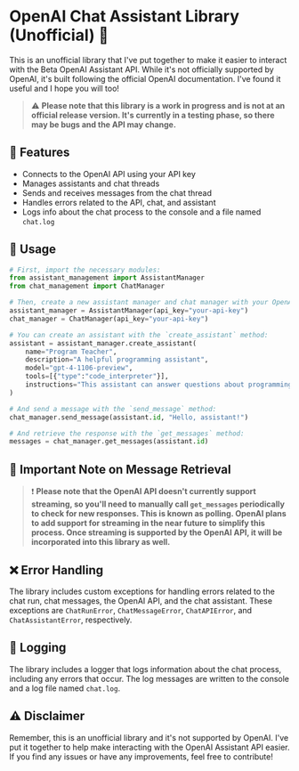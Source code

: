 # OpenAI Chat Assistant Library (Unofficial) :robot:

This is an unofficial library that I've put together to make it easier to interact with the Beta OpenAI Assistant API. While it's not officially supported by OpenAI, it's built following the official OpenAI documentation. I've found it useful and I hope you will too!

> :warning: **Please note that this library is a work in progress and is not at an official release version. It's currently in a testing phase, so there may be bugs and the API may change.**

## :star2: Features

- Connects to the OpenAI API using your API key
- Manages assistants and chat threads
- Sends and receives messages from the chat thread
- Handles errors related to the API, chat, and assistant
- Logs info about the chat process to the console and a file named `chat.log`

## :rocket: Usage

```python
# First, import the necessary modules:
from assistant_management import AssistantManager
from chat_management import ChatManager

# Then, create a new assistant manager and chat manager with your OpenAI API key:
assistant_manager = AssistantManager(api_key="your-api-key")
chat_manager = ChatManager(api_key="your-api-key")

# You can create an assistant with the `create_assistant` method:
assistant = assistant_manager.create_assistant(
    name="Program Teacher",
    description="A helpful programming assistant",
    model="gpt-4-1106-preview",
    tools=[{"type":"code_interpreter"}],
    instructions="This assistant can answer questions about programming."
)

# And send a message with the `send_message` method:
chat_manager.send_message(assistant.id, "Hello, assistant!")

# And retrieve the response with the `get_messages` method:
messages = chat_manager.get_messages(assistant.id)
```

## :loudspeaker: Important Note on Message Retrieval

> :exclamation: **Please note that the OpenAI API doesn't currently support streaming, so you'll need to manually call `get_messages` periodically to check for new responses. This is known as polling. OpenAI plans to add support for streaming in the near future to simplify this process. Once streaming is supported by the OpenAI API, it will be incorporated into this library as well.**

## :x: Error Handling

The library includes custom exceptions for handling errors related to the chat run, chat messages, the OpenAI API, and the chat assistant. These exceptions are `ChatRunError`, `ChatMessageError`, `ChatAPIError`, and `ChatAssistantError`, respectively.

## :memo: Logging

The library includes a logger that logs information about the chat process, including any errors that occur. The log messages are written to the console and a log file named `chat.log`.

## :warning: Disclaimer

Remember, this is an unofficial library and it's not supported by OpenAI. I've put it together to help make interacting with the OpenAI Assistant API easier. If you find any issues or have any improvements, feel free to contribute!